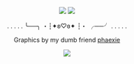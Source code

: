 <p align="center">
<img src="https://64.media.tumblr.com/debe185f45ccc0c78424c4a3a5d6f88d/13760564c08504a5-0c/s1280x1920/e932af93345f79ff24d40406b11ab5114576fb8e.pnj"/>
<img src="https://64.media.tumblr.com/a01d1651013a6f94c8089ae5b3334d9a/13760564c08504a5-cf/s1280x1920/d43c772f20f3cf868b19a981ab87c18007efc047.pnj"/>
  <div align="center"

. . . . . ╰──╮ ・┆✦ʚ♡ɞ✦ ┆・ ╭──╯ . . . . .

Graphics by my dumb friend [phaexie](https://www.tumblr.com/phaexie)

<img src="https://64.media.tumblr.com/28e2b3beb9403f85b42730bbf61be116/13760564c08504a5-79/s1280x1920/1589975e2cf07c611334b90d89c3c7700a81cadd.pnj">
